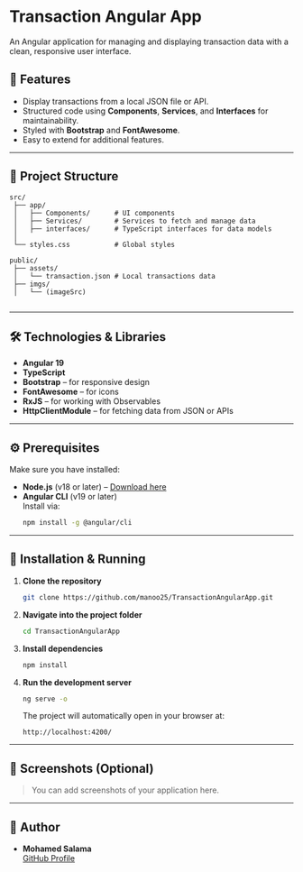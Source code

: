 # Transaction Angular App

An Angular application for managing and displaying transaction data with a clean, responsive user interface.

## 📌 Features
- Display transactions from a local JSON file or API.
- Structured code using **Components**, **Services**, and **Interfaces** for maintainability.
- Styled with **Bootstrap** and **FontAwesome**.
- Easy to extend for additional features.

---

## 📂 Project Structure
```
src/
 ├── app/
 │   ├── Components/      # UI components
 │   ├── Services/        # Services to fetch and manage data
 │   ├── interfaces/      # TypeScript interfaces for data models
 │   
 └── styles.css           # Global styles

public/
 ├── assets/
 │   └── transaction.json # Local transactions data
 ├── imgs/
 │   └── (imageSrc)
 
```

---

## 🛠️ Technologies & Libraries
- **Angular 19**
- **TypeScript**
- **Bootstrap** – for responsive design
- **FontAwesome** – for icons
- **RxJS** – for working with Observables
- **HttpClientModule** – for fetching data from JSON or APIs

---

## ⚙️ Prerequisites
Make sure you have installed:
- **Node.js** (v18 or later) – [Download here](https://nodejs.org/)
- **Angular CLI** (v19 or later)  
  Install via:
  ```bash
  npm install -g @angular/cli
  ```

---

## 🚀 Installation & Running
1. **Clone the repository**
   ```bash
   git clone https://github.com/manoo25/TransactionAngularApp.git
   ```

2. **Navigate into the project folder**
   ```bash
   cd TransactionAngularApp
   ```

3. **Install dependencies**
   ```bash
   npm install
   ```

4. **Run the development server**
   ```bash
   ng serve -o
   ```
   The project will automatically open in your browser at:
   ```
   http://localhost:4200/
   ```

---

## 📸 Screenshots (Optional)
> You can add screenshots of your application here.

---

## 👤 Author
- **Mohamed Salama**  
  [GitHub Profile](https://github.com/manoo25)
